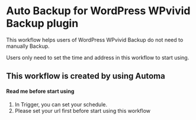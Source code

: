 # Auto Backup for WordPress WPvivid Backup plugin

This workflow helps users of WordPress WPvivid Backup do not need to manually Backup. 

Users only need to set the time and address in this workflow to start using.

This workflow is created by using **Automa**
---

#### Read me before start using 
1. In Trigger, you can set your schedule.
1. Please set your url first before start using this workflow
